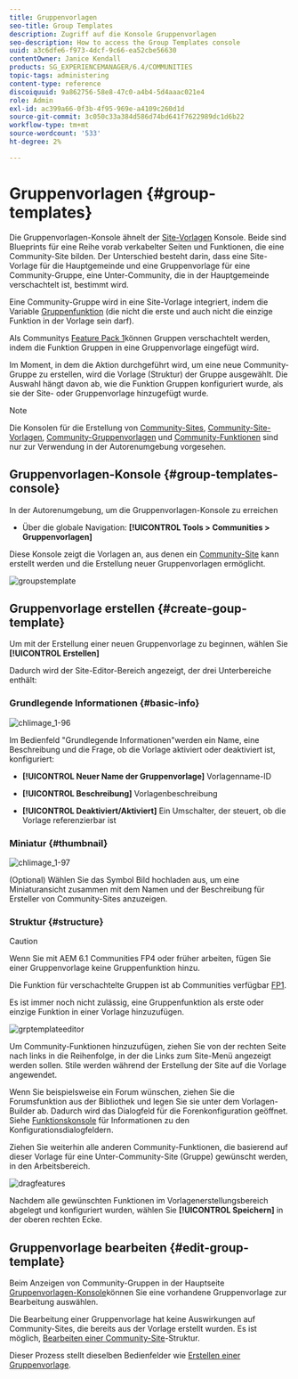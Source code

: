 ```yaml
---
title: Gruppenvorlagen
seo-title: Group Templates
description: Zugriff auf die Konsole Gruppenvorlagen
seo-description: How to access the Group Templates console
uuid: a3c6dfe6-f973-4dcf-9c66-ea52cbe56630
contentOwner: Janice Kendall
products: SG_EXPERIENCEMANAGER/6.4/COMMUNITIES
topic-tags: administering
content-type: reference
discoiquuid: 9a862756-58e8-47c0-a4b4-5d4aaac021e4
role: Admin
exl-id: ac399a66-0f3b-4f95-969e-a4109c260d1d
source-git-commit: 3c050c33a384d586d74bd641f7622989dc1d6b22
workflow-type: tm+mt
source-wordcount: '533'
ht-degree: 2%

---
```


# Gruppenvorlagen {#group-templates}

Die Gruppenvorlagen-Konsole ähnelt der [Site-Vorlagen](sites.md) Konsole. Beide sind Blueprints für eine Reihe vorab verkabelter Seiten und Funktionen, die eine Community-Site bilden. Der Unterschied besteht darin, dass eine Site-Vorlage für die Hauptgemeinde und eine Gruppenvorlage für eine Community-Gruppe, eine Unter-Community, die in der Hauptgemeinde verschachtelt ist, bestimmt wird.

Eine Community-Gruppe wird in eine Site-Vorlage integriert, indem die Variable [Gruppenfunktion](functions.md#groups-function) (die nicht die erste und auch nicht die einzige Funktion in der Vorlage sein darf).

Als Communitys [Feature Pack 1](deploy-communities.md#latestfeaturepack)können Gruppen verschachtelt werden, indem die Funktion Gruppen in eine Gruppenvorlage eingefügt wird.

Im Moment, in dem die Aktion durchgeführt wird, um eine neue Community-Gruppe zu erstellen, wird die Vorlage (Struktur) der Gruppe ausgewählt. Die Auswahl hängt davon ab, wie die Funktion Gruppen konfiguriert wurde, als sie der Site- oder Gruppenvorlage hinzugefügt wurde.

>[!NOTE]
>
>Die Konsolen für die Erstellung von [Community-Sites](sites-console.md), [Community-Site-Vorlagen](sites.md), [Community-Gruppenvorlagen](tools-groups.md) und [Community-Funktionen](functions.md) sind nur zur Verwendung in der Autorenumgebung vorgesehen.

## Gruppenvorlagen-Konsole {#group-templates-console}

In der Autorenumgebung, um die Gruppenvorlagen-Konsole zu erreichen

* Über die globale Navigation: **[!UICONTROL Tools > Communities > Gruppenvorlagen]**

Diese Konsole zeigt die Vorlagen an, aus denen ein [Community-Site](sites-console.md) kann erstellt werden und die Erstellung neuer Gruppenvorlagen ermöglicht.

![groupstemplate](assets/groupstemplate.png)

## Gruppenvorlage erstellen {#create-goup-template}

Um mit der Erstellung einer neuen Gruppenvorlage zu beginnen, wählen Sie **[!UICONTROL Erstellen]**

Dadurch wird der Site-Editor-Bereich angezeigt, der drei Unterbereiche enthält:

### Grundlegende Informationen {#basic-info}

![chlimage_1-96](assets/chlimage_1-96.png)

Im Bedienfeld &quot;Grundlegende Informationen&quot;werden ein Name, eine Beschreibung und die Frage, ob die Vorlage aktiviert oder deaktiviert ist, konfiguriert:

* **[!UICONTROL Neuer Name der Gruppenvorlage]**
Vorlagenname-ID

* **[!UICONTROL Beschreibung]**
Vorlagenbeschreibung

* **[!UICONTROL Deaktiviert/Aktiviert]**
Ein Umschalter, der steuert, ob die Vorlage referenzierbar ist

### Miniatur {#thumbnail}

![chlimage_1-97](assets/chlimage_1-97.png)

(Optional) Wählen Sie das Symbol Bild hochladen aus, um eine Miniaturansicht zusammen mit dem Namen und der Beschreibung für Ersteller von Community-Sites anzuzeigen.

### Struktur {#structure}

>[!CAUTION]
>
>Wenn Sie mit AEM 6.1 Communities FP4 oder früher arbeiten, fügen Sie einer Gruppenvorlage keine Gruppenfunktion hinzu.
>
>Die Funktion für verschachtelte Gruppen ist ab Communities verfügbar [FP1](communities.md#latestfeaturepack).
>
>Es ist immer noch nicht zulässig, eine Gruppenfunktion als erste oder einzige Funktion in einer Vorlage hinzuzufügen.

![grptemplateeditor](assets/grptemplateeditor.png)

Um Community-Funktionen hinzuzufügen, ziehen Sie von der rechten Seite nach links in die Reihenfolge, in der die Links zum Site-Menü angezeigt werden sollen. Stile werden während der Erstellung der Site auf die Vorlage angewendet.

Wenn Sie beispielsweise ein Forum wünschen, ziehen Sie die Forumsfunktion aus der Bibliothek und legen Sie sie unter dem Vorlagen-Builder ab. Dadurch wird das Dialogfeld für die Forenkonfiguration geöffnet. Siehe [Funktionskonsole](functions.md) für Informationen zu den Konfigurationsdialogfeldern.

Ziehen Sie weiterhin alle anderen Community-Funktionen, die basierend auf dieser Vorlage für eine Unter-Community-Site (Gruppe) gewünscht werden, in den Arbeitsbereich.

![dragfeatures](assets/dragfunctions.png)

Nachdem alle gewünschten Funktionen im Vorlagenerstellungsbereich abgelegt und konfiguriert wurden, wählen Sie **[!UICONTROL Speichern]** in der oberen rechten Ecke.

## Gruppenvorlage bearbeiten {#edit-group-template}

Beim Anzeigen von Community-Gruppen in der Hauptseite [Gruppenvorlagen-Konsole](#group-templates-console)können Sie eine vorhandene Gruppenvorlage zur Bearbeitung auswählen.

Die Bearbeitung einer Gruppenvorlage hat keine Auswirkungen auf Community-Sites, die bereits aus der Vorlage erstellt wurden. Es ist möglich, [Bearbeiten einer Community-Site](sites-console.md#modify-structure)-Struktur.

Dieser Prozess stellt dieselben Bedienfelder wie [Erstellen einer Gruppenvorlage](#create-goup-template).
